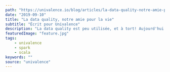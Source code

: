 ```yaml
---
path: "https://univalence.io/blog/articles/la-data-quality-notre-amie-pour-la-vie/"
date: "2019-09-10"
title: "La data quality, notre amie pour la vie"
subtitle: "Écrit pour Univalence"
description: "La data quality est peu utilisée, et à tort! Aujourd'hui la data est devenue plus importante que le pétrole alors dites non à une donnée sale !"
featuredImage: "feature.jpg"
tags:
    - univalence
    - spark
    - scala
keywords: ""
source: "univalence"
---
```

